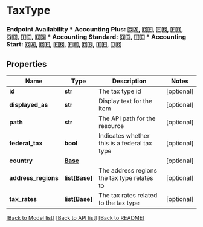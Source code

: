 # TaxType

### Endpoint Availability  * Accounting Plus: 🇨🇦, 🇩🇪, 🇪🇸, 🇫🇷, 🇬🇧, 🇮🇪, 🇺🇸 * Accounting Standard: 🇬🇧, 🇮🇪 * Accounting Start: 🇨🇦, 🇩🇪, 🇪🇸, 🇫🇷, 🇬🇧, 🇮🇪, 🇺🇸
## Properties
Name | Type | Description | Notes
------------ | ------------- | ------------- | -------------
**id** | **str** | The tax type id | [optional] 
**displayed_as** | **str** | Display text for the item | [optional] 
**path** | **str** | The API path for the resource | [optional] 
**federal_tax** | **bool** | Indicates whether this is a federal tax type | [optional] 
**country** | [**Base**](Base.md) |  | [optional] 
**address_regions** | [**list[Base]**](Base.md) | The address regions the tax type relates to | [optional] 
**tax_rates** | [**list[Base]**](Base.md) | The tax rates related to the tax type | [optional] 

[[Back to Model list]](../README.md#documentation-for-models) [[Back to API list]](../README.md#documentation-for-api-endpoints) [[Back to README]](../README.md)


